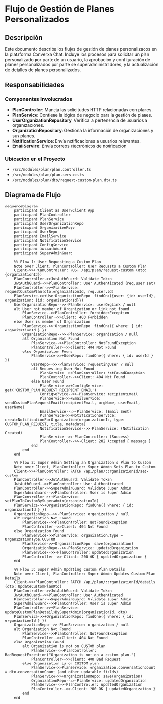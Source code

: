 # Flujo de Gestión de Planes Personalizados

## Descripción
Este documento describe los flujos de gestión de planes personalizados en la plataforma Converxa Chat. Incluye los procesos para solicitar un plan personalizado por parte de un usuario, la aprobación y configuración de planes personalizados por parte de superadministradores, y la actualización de detalles de planes personalizados.

## Responsabilidades

### Componentes Involucrados
- **PlanController**: Maneja las solicitudes HTTP relacionadas con planes.
- **PlanService**: Contiene la lógica de negocio para la gestión de planes.
- **UserOrganizationRepository**: Verifica la pertenencia de usuarios a organizaciones.
- **OrganizationRepository**: Gestiona la información de organizaciones y sus planes.
- **NotificationService**: Envía notificaciones a usuarios relevantes.
- **EmailService**: Envía correos electrónicos de notificación.

### Ubicación en el Proyecto
- `/src/modules/plan/plan.controller.ts`
- `/src/modules/plan/plan.service.ts`
- `/src/modules/plan/dto/request-custom-plan.dto.ts`

## Diagrama de Flujo

```mermaid
sequenceDiagram
    participant Client as User/Client App
    participant PlanController
    participant PlanService
    participant UserOrganizationRepo
    participant OrganizationRepo
    participant UserRepo
    participant EmailService
    participant NotificationService
    participant ConfigService
    participant JwtAuthGuard
    participant SuperAdminGuard

    %% Flow 1: User Requesting a Custom Plan
    Note over Client, PlanController: User Requests a Custom Plan
    Client->>+PlanController: POST /api/plan/request-custom (dto: {organizationId})
    PlanController->>JwtAuthGuard: Validate Token
    JwtAuthGuard-->>PlanController: User Authenticated (req.user set)
    PlanController->>+PlanService: requestCustomPlan(dto.organizationId, req.user.id)
    PlanService->>+UserOrganizationRepo: findOne({user: {id: userId}, organization: {id: organizationId}})
    UserOrganizationRepo-->>-PlanService: userOrgLink / null
    alt User not member of Organization or link not found
        PlanService-->>PlanController: ForbiddenException
        PlanController-->>Client: 403 Forbidden
    else User is member of Organization
        PlanService->>+OrganizationRepo: findOne({ where: { id: organizationId } })
        OrganizationRepo-->>-PlanService: organization / null
        alt Organization Not Found
            PlanService-->>PlanController: NotFoundException
            PlanController-->>Client: 404 Not Found
        else Organization Found
            PlanService->>+UserRepo: findOne({ where: { id: userId } })
            UserRepo-->>-PlanService: requestingUser / null
            alt Requesting User Not Found
                PlanService-->>PlanController: NotFoundException
                PlanController-->>Client: 404 Not Found
            else User Found
                PlanService->>+ConfigService: get('CUSTOM_PLAN_REQUEST_RECIPIENT_EMAIL')
                ConfigService-->>-PlanService: recipientEmail
                PlanService->>+EmailService: sendCustomPlanRequestEmail(recipientEmail, orgName, userEmail, userName)
                EmailService-->>-PlanService: (Email Sent)
                PlanService->>+NotificationService: createNotificationForOrganization(organizationId, type: CUSTOM_PLAN_REQUEST, title, metadata)
                NotificationService-->>-PlanService: (Notification Created)
                PlanService-->>-PlanController: (Success)
                PlanController-->>-Client: 202 Accepted { message }
            end
        end
    end

    %% Flow 2: Super Admin Setting an Organization's Plan to Custom
    Note over Client, PlanController: Super Admin Sets Plan to Custom
    Client->>+PlanController: PATCH /api/plan/:organizationId/set-custom
    PlanController->>JwtAuthGuard: Validate Token
    JwtAuthGuard-->>PlanController: User Authenticated
    PlanController->>SuperAdminGuard: Validate Super Admin
    SuperAdminGuard-->>PlanController: User is Super Admin
    PlanController->>+PlanService: setPlanToCustomBySuperAdmin(organizationId)
    PlanService->>+OrganizationRepo: findOne({ where: { id: organizationId } })
    OrganizationRepo-->>-PlanService: organization / null
    alt Organization Not Found
        PlanService-->>PlanController: NotFoundException
        PlanController-->>Client: 404 Not Found
    else Organization Found
        PlanService->>PlanService: organization.type = OrganizationType.CUSTOM
        PlanService->>+OrganizationRepo: save(organization)
        OrganizationRepo-->>-PlanService: updatedOrganization
        PlanService-->>-PlanController: updatedOrganization
        PlanController-->>-Client: 200 OK { updatedOrganization }
    end

    %% Flow 3: Super Admin Updating Custom Plan Details
    Note over Client, PlanController: Super Admin Updates Custom Plan Details
    Client->>+PlanController: PATCH /api/plan/:organizationId/details (dto: UpdateCustomPlanDto)
    PlanController->>JwtAuthGuard: Validate Token
    JwtAuthGuard-->>PlanController: User Authenticated
    PlanController->>SuperAdminGuard: Validate Super Admin
    SuperAdminGuard-->>PlanController: User is Super Admin
    PlanController->>+PlanService: updateCustomPlanDetailsBySuperAdmin(organizationId, dto)
    PlanService->>+OrganizationRepo: findOne({ where: { id: organizationId } })
    OrganizationRepo-->>-PlanService: organization / null
    alt Organization Not Found
        PlanService-->>PlanController: NotFoundException
        PlanController-->>Client: 404 Not Found
    else Organization Found
        alt Organization is not on CUSTOM plan
            PlanService-->>PlanController: BadRequestException("Organization is not on a custom plan.")
            PlanController-->>Client: 400 Bad Request
        else Organization is on CUSTOM plan
            PlanService->>PlanService: organization.conversationCount = dto.conversationCount (and other updatable fields)
            PlanService->>+OrganizationRepo: save(organization)
            OrganizationRepo-->>-PlanService: updatedOrganization
            PlanService-->>-PlanController: updatedOrganization
            PlanController-->>-Client: 200 OK { updatedOrganization }
        end
    end

```